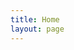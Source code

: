 ```yaml
---
title: Home
layout: page
---
```

<div id="output"></div>
<script>
    let testPromise = fetch('https://forexlaravel.herokuapp.com/api/test', {
    method: 'GET',            
    })
    .then(function (response) {
        return response.json()
    })
    .then(function (response) {
        console.log(response)
        let output = '<table><thead><tr>'
        for (const [key, value] of Object.entries(response)) {
            console.log(key, value)
        }
        for (const key of Object.keys(response)) {
            output += `<th>${key}</th>`
        }
        output += '</tr></thead><tbody><tr>'
        for (const value of Object.values(response)) {
            output += `<td>${value}</td>`
        }
        output += '</tr></tbody></table>'
        var textNode = document.createTextNode(output);
        document.querySelector('#output').appendChild( textNode );
    })
</script>
